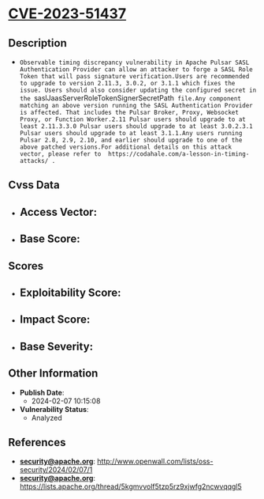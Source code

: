 
# [CVE-2023-51437](https://cve.mitre.org/cgi-bin/cvename.cgi?name=CVE-2023-51437)

## Description

- `Observable timing discrepancy vulnerability in Apache Pulsar SASL Authentication Provider can allow an attacker to forge a SASL Role Token that will pass signature verification.Users are recommended to upgrade to version 2.11.3, 3.0.2, or 3.1.1 which fixes the issue. Users should also consider updating the configured secret in the `saslJaasServerRoleTokenSignerSecretPath` file.Any component matching an above version running the SASL Authentication Provider is affected. That includes the Pulsar Broker, Proxy, Websocket Proxy, or Function Worker.2.11 Pulsar users should upgrade to at least 2.11.3.3.0 Pulsar users should upgrade to at least 3.0.2.3.1 Pulsar users should upgrade to at least 3.1.1.Any users running Pulsar 2.8, 2.9, 2.10, and earlier should upgrade to one of the above patched versions.For additional details on this attack vector, please refer to  https://codahale.com/a-lesson-in-timing-attacks/ .`

## Cvss Data

- **Access Vector**:
  - 
- **Base Score**:
  - 

## Scores

- **Exploitability Score**:
  - 
- **Impact Score**:
  - 
- **Base Severity**:
  - 

## Other Information

- **Publish Date**:
  - 2024-02-07 10:15:08
- **Vulnerability Status**:
  - Analyzed

## References

- **security@apache.org**: http://www.openwall.com/lists/oss-security/2024/02/07/1
- **security@apache.org**: https://lists.apache.org/thread/5kgmvvolf5tzp5rz9xjwfg2ncwvqqgl5

